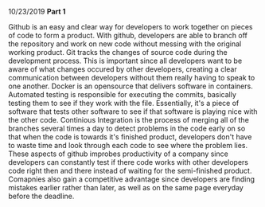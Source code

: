 10/23/2019
**Part 1**


Github is an easy and clear way for developers to work together on pieces of code to form a product. With github, developers are able to branch off the repository and work on new code without messing with the original working product. Git tracks the changes of source code during the development process. This is important since all developers want to be aware of what changes occured by other developers, creating a clear communication between developers without them really having to speak to one another. Docker is an opensource that delivers software in containers. Automated testing is responsible for executing the commits, basically testing them to see if they work with the file. Essentially, it's a piece of software that tests other software to see if that software is playing nice with the other code. Continious Integration is the process of merging all of the branches several times a day to detect problems in the code early on so that when the code is towards it's finished product, developers don't have to waste time and look through each code to see where the problem lies. These aspects of github improbes productivity of a company since developers can constantly test if there code works with other developers code right then and there instead of waiting for the semi-finished product. Comapnies also gain a competitive advantage since developers are finding mistakes earlier rather than later, as well as on the same page everyday before the deadline.

